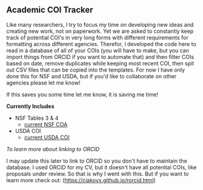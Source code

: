 ## Academic COI Tracker

Like many researchers, I try to focus my time on developing new ideas and creating new work, not on paperwork. Yet we are asked to constantly keep track of potential COI's in very long forms with different requirements for formatting across different agencies. Therefor, I developed the code here to read in a database of all of your COIs (you will have to make, but you can import things from ORCID if you want to automate that) and then filter COIs based on date, remove duplicates while keeping most recent COI, then spit out CSV files that can be copied into the templates. For now I have only done this for NSF and USDA, but if you'd like to collaborate on other agencies please let me know!

If this saves you some time let me know, it is saving me time!

**Currently Includes**

* NSF Tables 3 & 4
    + [current NSF COA](https://new.nsf.gov/funding/senior-personnel-documents#collaborators-and-other-affiliations-2b3)
* USDA COI 
    + [current USDA COI](https://www.nifa.usda.gov/application-support-templates)


*To learn more about linking to ORCID*

I may update this later to link to ORCID so you don't have to maintain the database. I used ORCID for my CV, but it doesn't have all potential COIs, like proposals under review. So that is why I went with this. But if you want to learn more check out: (https://ciakovx.github.io/rorcid.html)